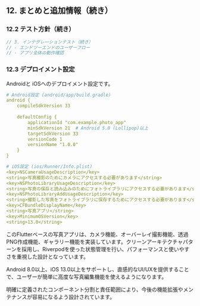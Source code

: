 ## 12. まとめと追加情報（続き）

### 12.2 テスト方針（続き）

```dart
// 3. インテグレーションテスト（続き）
// - エンドツーエンドのユーザーフロー
// - アプリ全体の動作確認
```

### 12.3 デプロイメント設定

Androidと iOSへのデプロイメント設定です。

```yaml
# Android設定 (android/app/build.gradle)
android {
    compileSdkVersion 33
    
    defaultConfig {
        applicationId "com.example.photo_app"
        minSdkVersion 21  # Android 5.0 (Lollipop)以上
        targetSdkVersion 33
        versionCode 1
        versionName "1.0.0"
    }
}

# iOS設定 (ios/Runner/Info.plist)
<key>NSCameraUsageDescription</key>
<string>写真撮影のためにカメラにアクセスする必要があります</string>
<key>NSPhotoLibraryUsageDescription</key>
<string>写真の保存と読み込みのためにフォトライブラリにアクセスする必要があります</string>
<key>NSPhotoLibraryAddUsageDescription</key>
<string>撮影した写真をフォトライブラリに保存するためにアクセスする必要があります</string>
<key>CFBundleDisplayName</key>
<string>写真アプリ</string>
<key>MinimumOSVersion</key>
<string>13.0</string>
```

このFlutterベースの写真アプリは、カメラ機能、オーバーレイ撮影機能、透過PNG作成機能、ギャラリー機能を実装しています。クリーンアーキテクチャパターンを採用し、Riverpodを使った状態管理を行い、パフォーマンスと使いやすさを重視した設計となっています。

Android 8.0以上、iOS 13.0以上をサポートし、直感的なUI/UXを提供することで、ユーザーが簡単に高度な写真編集機能を使えるようになります。

明確に定義されたコンポーネント分割と責任範囲により、今後の機能拡張やメンテナンスが容易になるよう設計されています。